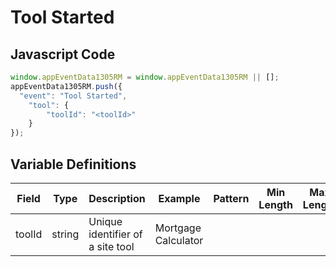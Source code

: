 # Tool Started

## Javascript Code
```js
window.appEventData1305RM = window.appEventData1305RM || [];
appEventData1305RM.push({
  "event": "Tool Started",
    "tool": {
        "toolId": "<toolId>"
    }
});
```

## Variable Definitions

|Field|Type|Description|Example|Pattern|Min Length|Max Length|Minimum|Maximum|Multiple Of|
| --- | --- | --- | --- | --- | --- | --- | --- | --- | --- |
|toolId|string|Unique identifier of a site tool|Mortgage Calculator|||||||
